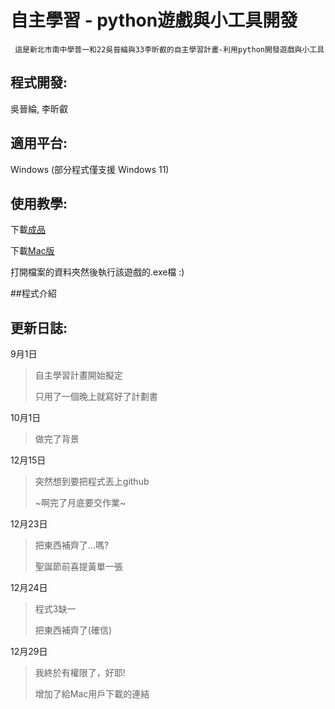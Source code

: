 # 自主學習 - python遊戲與小工具開發

```
 這是新北市南中學普一和22吳晉綸與33李昕叡的自主學習計畫-利用python開發遊戲與小工具
```

## 程式開發:
吳晉綸, 李昕叡


## 適用平台:
Windows (部分程式僅支援 Windows 11)

## 使用教學:
下載[成品](https://github.com/XxAlanXDxX/Self-learning-PyGames/archive/refs/heads/main.zip "Windows版下載")

下載[Mac版](https://www.youtube.com/watch?v=dQw4w9WgXcQ "Mac版下載")

打開檔案的資料夾然後執行該遊戲的.exe檔 :)

##程式介紹

## 更新日誌:

9月1日
>自主學習計畫開始擬定
>
>只用了一個晚上就寫好了計劃書

10月1日
>做完了背景
>
>

12月15日
>突然想到要把程式丟上github
>
>~啊完了月底要交作業~
 
12月23日
>把東西補齊了...嗎?
>
>聖誕節前喜提黃單一張

12月24日
>程式3缺一
>
>把東西補齊了(確信)

12月29日
>我終於有權限了，好耶!
>
>增加了給Mac用戶下載的連結
